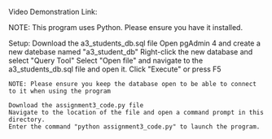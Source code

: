 Video Demonstration Link:

NOTE: This program uses Python. Please ensure you have it installed.

Setup: 
    Download the a3_students_db.sql file
    Open pgAdmin 4 and create a new datebase named "a3_student_db"
    Right-click the new database and select "Query Tool"
    Select "Open file" and navigate to the a3_students_db.sql file and open it.
    Click "Execute" or press F5

    NOTE: Please ensure you keep the database open to be able to connect to it when using the program

    Download the assignment3_code.py file
    Navigate to the location of the file and open a command prompt in this directory.
    Enter the command "python assignment3_code.py" to launch the program.
